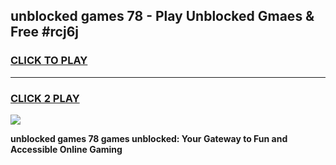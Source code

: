 
## unblocked games 78 - Play Unblocked Gmaes & Free #rcj6j
<h3>
<a href="https://premium.freeplayer.one?title=unblocked_games_78&ref=03M">CLICK TO PLAY</a></h3>
<hr>

<h3>
<a href="https://premium.freeplayer.one?title=unblocked_games_78&ref=03M">CLICK 2 PLAY</a>
  
</h3>

<a href="https://premium.freeplayer.one?title=unblocked_games_78&ref=03M"><img src="https://clearcache.store/games.png"></a>


**unblocked games 78 games unblocked: Your Gateway to Fun and Accessible Online Gaming**
